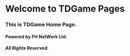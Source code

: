 # Welcome to TDGame Pages

### This is TDGame Home Page.
#### Powered by FH NetWork Ltd.
##### All Rights Reserved.